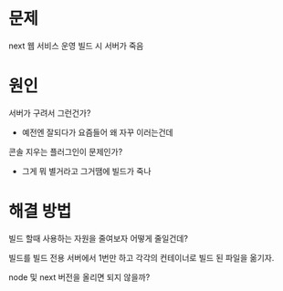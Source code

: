 # 문제

next 웹 서비스 운영 빌드 시 서버가 죽음

# 원인
서버가 구려서 그런건가?
- 예전엔 잘되다가 요즘들어 왜 자꾸 이러는건데

콘솔 지우는 플러그인이 문제인가?
- 그게 뭐 별거라고 그거땜에 빌드가 죽나


# 해결 방법
빌드 할때 사용하는 자원을 줄여보자
	어떻게 줄일건데?

빌드를 빌드 전용 서버에서 1번만 하고 각각의 컨테이너로 빌드 된 파일을 옮기자.

node 및 next 버전을 올리면 되지 않을까?



